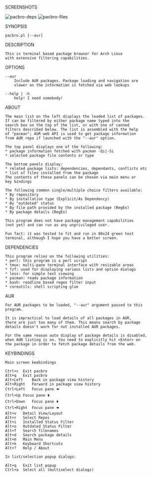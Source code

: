 SCREENSHOTS

![pacbro-deps](https://github.com/cherio/pacbro/assets/2200569/c84e8230-eab3-422d-b9f7-6ca43e1d2acf)
![pacbro-files](https://github.com/cherio/pacbro/assets/2200569/738f8450-bf49-4d15-a532-e9a92d37d418)

SYNOPSIS

    pacbro.pl [--aur]

DESCRIPTION

    This is terminal based package browser for Arch Linux
    with extensive filtering capabilities.

OPTIONS

    --aur
        Include AUR packages. Package loading and navigation are
        slower as the information is fetched via web lookups

    --help | -h
        help! I need somebody!

ABOUT

    The main list on the left displays the loaded list of packages.
    If can be filtered by either package name typed into the
    search box on the top of the list, or with one of canned
    filters described below. The list is assembled with the help
    of "pacman"; AUR web API is used to get package information
    from AUR repo if launched with the "--aur" option.

    The top panel displays one of the following:
    * package information fetched with pacman -Qi|-Si
    * selected package file contents or type

    The bottom panels display:
    * related package lists: dependencies, dependants, conflicts etc
    * list of files installed from the package
    The contents of these panels can be chosen via main menu or
    key bindings

    The following common single/multiple choice filters available:
    * By repository
    * By installation type (Explicit/As Dependency)
    * By "outdated" status
    * By file path provided by the installed package (RegEx)
    * By package details (RegEx)

    This program does not have package management capabilities
    (not yet) and can run as any unprivileged user.

    Fun fact: it was tested to fit and run in 80x24 green text
    terminal, although I hope you have a better screen.

DEPENDENCIES

    This program relies on the following utilities:
    * perl: this program is a perl script
    * tmux: multi-pane terminal interface with resizable areas
    * fzf: used for displaying various lists and option dialogs
    * less: for simple text viewing
    * pacman: reads package information
    * bash: readline based regex filter input
    * coreutils: shell scripting glue

AUR

    For AUR packages to be loaded, "--aur" argument passed to this
    program.

    It is impractical to load details of all packages in AUR,
    there are just too many of them. This means search by package
    details doesn't work for not installed AUR packages.

    For the same reason auto display of package details is disabled,
    when AUR listing is on. You need to explicitly hit <Enter> on
    the package in order to fetch package details from the web.

KEYBINDINGS

    Main screen keebindings

    Ctrl+c	Exit pacbro
    Alt+q	Exit pacbro
    Alt+Left	Back in package view history
    Alt+Right	Forward in package view history
    Ctrl+Left	Focus pane 🠜
    Ctrl+Up	Focus pane 🠝
    Ctrl+Down	Focus pane 🠟
    Ctrl+Right	Focus pane 🠞
    Alt+v	Detail View/Layout
    Alt+r	Select Repos
    Alt+i	Installed Status Filter
    Alt+o	Outdated Status Filter
    Alt+f	Search filenames
    Alt+d	Search package details
    Alt+m	Main Menu
    Alt+k	Keyboard Shortcuts
    Alt+?	Help / About

    In list/selection popup dialogs:

    Alt+q	Exit list popup
    Ctrl+a	Select all (multiselect dialogs)

